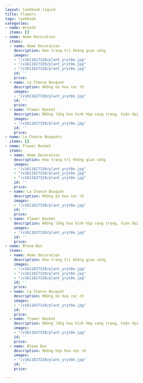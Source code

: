 ```yaml
---
layout: lookbook.liquid
title: Flowers
tags: lookbook
categories:
- name: Wreath
  items: []
- name: Home Decoration
  items:
  - name: Home Decoration
    description: Hoa trang trí không gian sống
    images:
    - "/v1611827320/plant_yryt8e.jpg"
    - "/v1611827320/plant_yryt8e.jpg"
    - "/v1611827320/plant_yryt8e.jpg"
    id: ''
    price: 
  - name: La Chance Bouquet
    description: Những bó hoa rực rỡ
    images:
    - "/v1611827320/plant_yryt8e.jpg"
    id: ''
    price: 
  - name: Flower Basket
    description: Những lẳng hoa hình hộp sang trọng, hiện đại
    images:
    - "/v1611827320/plant_yryt8e.jpg"
    id: ''
    price: 
- name: La Chance Bouquets
  items: []
- name: Flower Basket
  items:
  - name: Home Decoration
    description: Hoa trang trí không gian sống
    images:
    - "/v1611827320/plant_yryt8e.jpg"
    - "/v1611827320/plant_yryt8e.jpg"
    - "/v1611827320/plant_yryt8e.jpg"
    id: ''
    price: 
  - name: La Chance Bouquet
    description: Những bó hoa rực rỡ
    images:
    - "/v1611827320/plant_yryt8e.jpg"
    id: ''
    price: 
  - name: Flower Basket
    description: Những lẳng hoa hình hộp sang trọng, hiện đại
    images:
    - "/v1611827320/plant_yryt8e.jpg"
    id: ''
    price: 
- name: Bloom Box
  items:
  - name: Home Decoration
    description: Hoa trang trí không gian sống
    images:
    - "/v1611827320/plant_yryt8e.jpg"
    - "/v1611827320/plant_yryt8e.jpg"
    - "/v1611827320/plant_yryt8e.jpg"
    id: ''
    price: 
  - name: La Chance Bouquet
    description: Những bó hoa rực rỡ
    images:
    - "/v1611827320/plant_yryt8e.jpg"
    id: ''
    price: 
  - name: Flower Basket
    description: Những lẳng hoa hình hộp sang trọng, hiện đại
    images:
    - "/v1611827320/plant_yryt8e.jpg"
    id: ''
    price: 
  - name: Bloom Box
    description: Những hộp hoa rực rỡ
    images:
    - "/v1611827320/plant_yryt8e.jpg"
    id: ''
    price: 

---
```

